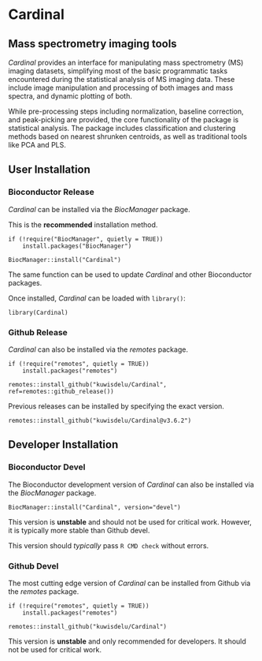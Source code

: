 # Cardinal

## Mass spectrometry imaging tools

*Cardinal* provides an interface for manipulating mass spectrometry (MS) imaging datasets, simplifying most of the basic programmatic tasks encountered during the statistical analysis of MS imaging data. These include image manipulation and processing of both images and mass spectra, and dynamic plotting of both.

While pre-processing steps including normalization, baseline correction, and peak-picking are provided, the core functionality of the package is statistical analysis. The package includes classification and clustering methods based on nearest shrunken centroids, as well as traditional tools like PCA and PLS.

## User Installation

### Bioconductor Release

*Cardinal* can be installed via the *BiocManager* package.

This is the **recommended** installation method.

```{r install, eval=FALSE}
if (!require("BiocManager", quietly = TRUE))
    install.packages("BiocManager")

BiocManager::install("Cardinal")
```

The same function can be used to update *Cardinal* and other Bioconductor packages.

Once installed, *Cardinal* can be loaded with `library()`:

```{r library, eval=FALSE}
library(Cardinal)
```

### Github Release

*Cardinal* can also be installed via the *remotes* package.

```{r install, eval=FALSE}
if (!require("remotes", quietly = TRUE))
    install.packages("remotes")

remotes::install_github("kuwisdelu/Cardinal", ref=remotes::github_release())
```

Previous releases can be installed by specifying the exact version.

```{r library, eval=FALSE}
remotes::install_github("kuwisdelu/Cardinal@v3.6.2")
```

## Developer Installation

### Bioconductor Devel

The Bioconductor development version of *Cardinal* can also be installed via the *BiocManager* package.

```{r install, eval=FALSE}
BiocManager::install("Cardinal", version="devel")
```

This version is **unstable** and should not be used for critical work. However, it is typically more stable than Github devel.

This version should *typically* pass `R CMD check` without errors.

### Github Devel

The most cutting edge version of *Cardinal* can be installed from Github via the *remotes* package.

```{r install, eval=FALSE}
if (!require("remotes", quietly = TRUE))
    install.packages("remotes")

remotes::install_github("kuwisdelu/Cardinal")
```

This version is **unstable** and only recommended for developers. It should not be used for critical work.


